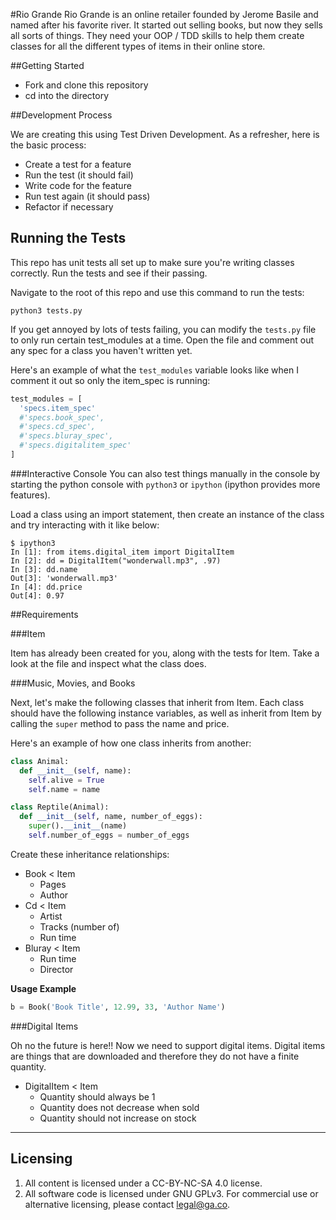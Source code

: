 #Rio Grande
Rio Grande is an online retailer founded by Jerome Basile and named after his
favorite river. It started out selling books, but now they sells all sorts of
things. They need your OOP / TDD skills to help them create classes for all the
different types of items in their online store.

##Getting Started

* Fork and clone this repository
* cd into the directory

##Development Process

We are creating this using Test Driven Development. As a refresher, here is the
basic process:

* Create a test for a feature
* Run the test (it should fail)
* Write code for the feature
* Run test again (it should pass)
* Refactor if necessary

## Running the Tests
This repo has unit tests all set up to make sure you're writing classes
correctly. Run the tests and see if their passing.

Navigate to the root of this repo and use this command to run the tests:

```
python3 tests.py
```

If you get annoyed by lots of tests failing, you can modify the `tests.py`
file to only run certain test_modules at a time. Open the file and comment
out any spec for a class you haven't written yet.

Here's an example of what the `test_modules` variable looks like when I
comment it out so only the item_spec is running:

```python
test_modules = [
  'specs.item_spec'
  #'specs.book_spec',
  #'specs.cd_spec',
  #'specs.bluray_spec',
  #'specs.digitalitem_spec'
]
```

###Interactive Console
You can also test things manually in the console by starting the python
console with `python3` or `ipython` (ipython provides more features).

Load a class using an import statement, then create an instance of
the class and try interacting with it like below:

```
$ ipython3
In [1]: from items.digital_item import DigitalItem
In [2]: dd = DigitalItem("wonderwall.mp3", .97)
In [3]: dd.name
Out[3]: 'wonderwall.mp3'
In [4]: dd.price
Out[4]: 0.97
```

##Requirements

###Item

Item has already been created for you, along with the tests for Item. Take a
look at the file and inspect what the class does.

###Music, Movies, and Books

Next, let's make the following classes that inherit from Item. Each class
should have the following instance variables, as well as inherit from Item by
calling the `super` method to pass the name and price.

Here's an example of how one class inherits from another:

```py
class Animal:
  def __init__(self, name):
    self.alive = True
    self.name = name

class Reptile(Animal):
  def __init__(self, name, number_of_eggs):
    super().__init__(name)
    self.number_of_eggs = number_of_eggs
```

Create these inheritance relationships:

* Book < Item
  * Pages
  * Author
* Cd < Item
  * Artist
  * Tracks (number of)
  * Run time
* Bluray < Item
  * Run time
  * Director

**Usage Example**

```py
b = Book('Book Title', 12.99, 33, 'Author Name')
```

###Digital Items

Oh no the future is here!! Now we need to support digital items. Digital items are things that are downloaded and therefore they do not have a finite quantity.

* DigitalItem < Item
  * Quantity should always be 1
  * Quantity does not decrease when sold
  * Quantity should not increase on stock

---

## Licensing
1. All content is licensed under a CC-BY-NC-SA 4.0 license.
2. All software code is licensed under GNU GPLv3. For commercial use or alternative licensing, please contact legal@ga.co.
